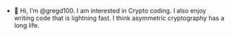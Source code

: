 - 👋 Hi, I’m @gregd100.  I am interested in Crypto coding.  I also enjoy writing code that is lightning fast.  I think asymmetric cryptography has a long life.
